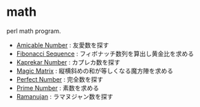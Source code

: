 # math

perl math program.

* [Amicable Number](AmicableNumber.pl) : 友愛数を探す
* [Fibonacci Sequence](FibonacciSequence.pl) : フィボナッチ数列を算出し黄金比を求める
* [Kaprekar Number](KaprekarNumber.pl) : カプレカ数を探す
* [Magic Matrix](MagicMatrix.pl) : 縦横斜めの和が等しくなる魔方陣を求める
* [Perfect Number](PerfectNumber.pl) : 完全数を探す
* [Prime Number](PrimeNumber.pl) : 素数を求める
* [Ramanujan](Ramanujan.pl) : ラマヌジャン数を探す
